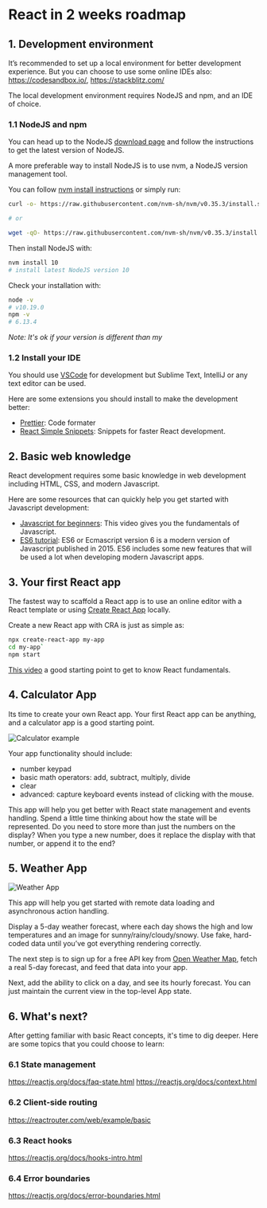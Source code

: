 # React in 2 weeks roadmap


## 1. Development environment
It’s recommended to set up a local environment for better development experience. But you can choose to use some online IDEs also: https://codesandbox.io/, https://stackblitz.com/

The local development environment requires NodeJS and npm, and an IDE of choice.

### 1.1 NodeJS and npm
You can head up to the NodeJS [download page](https://nodejs.org/en/download/) and follow the instructions to get the latest version of NodeJS.

A more preferable way to install NodeJS is to use nvm, a NodeJS version management tool.

You can follow [nvm install instructions](https://github.com/nvm-sh/nvm#install--update-script) or simply run:
```bash
curl -o- https://raw.githubusercontent.com/nvm-sh/nvm/v0.35.3/install.sh | bash

# or

wget -qO- https://raw.githubusercontent.com/nvm-sh/nvm/v0.35.3/install.sh | bash
```

Then install NodeJS with:
```bash
nvm install 10
# install latest NodeJS version 10
```

Check your installation with:
```bash
node -v
# v10.19.0
npm -v
# 6.13.4
```
*Note: It's ok if your version is different than my*

### 1.2 Install your IDE
You should use [VSCode](https://code.visualstudio.com/download) for development but Sublime Text, IntelliJ or any text editor can be used. 

Here are some extensions you should install to make the development better:
  - [Prettier](https://marketplace.visualstudio.com/items?itemName=esbenp.prettier-vscode): Code formater
  - [React Simple Snippets](https://marketplace.visualstudio.com/items?itemName=burkeholland.simple-react-snippets): Snippets for faster React development.

## 2. Basic web knowledge

React development requires some basic knowledge in web development including HTML, CSS, and modern Javascript.

Here are some resources that can quickly help you get started with Javascript development:
  - [Javascript for beginners](https://www.youtube.com/watch?v=W6NZfCO5SIk): This video gives you the fundamentals of Javascript. 
  - [ES6 tutorial](https://www.youtube.com/watch?v=NCwa_xi0Uuc): ES6 or Ecmascript version 6 is a modern version of Javascript published in 2015. ES6 includes some new features that will be used a lot when developing modern Javascript apps.

## 3. Your first React app
The fastest way to scaffold a React app is to use an online editor with a React template or using [Create React App](https://create-react-app.dev/docs/getting-started) locally.

Create a new React app with CRA is just as simple as: 
```bash
npx create-react-app my-app
cd my-app`
npm start
```

[This video](https://www.youtube.com/watch?v=Ke90Tje7VS0&t) a good starting point to get to know React fundamentals.

## 4. Calculator App

Its time to create your own React app. Your first React app can be anything, and a calculator app is a good starting point. 

![Calculator example](https://daveceddia.com/images/calculator@2x.png)

Your app functionality should include:
  - number keypad 
  - basic math operators: add, subtract, multiply, divide
  - clear
  - advanced: capture keyboard events instead of clicking with the mouse.

This app will help you get better with React state management and events handling.
Spend a little time thinking about how the state will be represented. Do you need to store more than just the numbers on the display? When you type a new number, does it replace the display with that number, or append it to the end?

## 5. Weather App
![Weather App](https://daveceddia.com/images/weather@2x.png)

This app will help you get started with remote data loading and asynchronous action handling.

Display a 5-day weather forecast, where each day shows the high and low temperatures and an image for sunny/rainy/cloudy/snowy. Use fake, hard-coded data until you’ve got everything rendering correctly.

The next step is to sign up for a free API key from [Open Weather Map](https://openweathermap.org/), fetch a real 5-day forecast, and feed that data into your app.

Next, add the ability to click on a day, and see its hourly forecast. You can just maintain the current view in the top-level App state.

## 6. What's next?
After getting familiar with basic React concepts, it's time to dig deeper.
Here are some topics that you could choose to learn:

### 6.1 State management
https://reactjs.org/docs/faq-state.html
https://reactjs.org/docs/context.html

### 6.2 Client-side routing
https://reactrouter.com/web/example/basic

###  6.3 React hooks
https://reactjs.org/docs/hooks-intro.html

### 6.4 Error boundaries
https://reactjs.org/docs/error-boundaries.html
